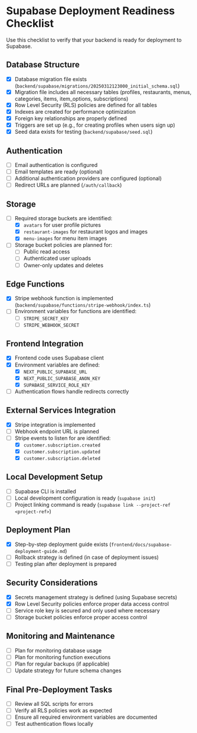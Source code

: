 # Supabase Deployment Readiness Checklist

Use this checklist to verify that your backend is ready for deployment to Supabase.

## Database Structure

- [x] Database migration file exists (`backend/supabase/migrations/20250312123000_initial_schema.sql`)
- [x] Migration file includes all necessary tables (profiles, restaurants, menus, categories, items, item_options, subscriptions)
- [x] Row Level Security (RLS) policies are defined for all tables
- [x] Indexes are created for performance optimization
- [x] Foreign key relationships are properly defined
- [x] Triggers are set up (e.g., for creating profiles when users sign up)
- [x] Seed data exists for testing (`backend/supabase/seed.sql`)

## Authentication

- [ ] Email authentication is configured
- [ ] Email templates are ready (optional)
- [ ] Additional authentication providers are configured (optional)
- [ ] Redirect URLs are planned (`/auth/callback`)

## Storage

- [ ] Required storage buckets are identified:
  - [x] `avatars` for user profile pictures
  - [x] `restaurant-images` for restaurant logos and images
  - [x] `menu-images` for menu item images
- [ ] Storage bucket policies are planned for:
  - [ ] Public read access
  - [ ] Authenticated user uploads
  - [ ] Owner-only updates and deletes

## Edge Functions

- [x] Stripe webhook function is implemented (`backend/supabase/functions/stripe-webhook/index.ts`)
- [ ] Environment variables for functions are identified:
  - [ ] `STRIPE_SECRET_KEY`
  - [ ] `STRIPE_WEBHOOK_SECRET`

## Frontend Integration

- [x] Frontend code uses Supabase client
- [x] Environment variables are defined:
  - [x] `NEXT_PUBLIC_SUPABASE_URL`
  - [x] `NEXT_PUBLIC_SUPABASE_ANON_KEY`
  - [x] `SUPABASE_SERVICE_ROLE_KEY`
- [ ] Authentication flows handle redirects correctly

## External Services Integration

- [x] Stripe integration is implemented
- [ ] Webhook endpoint URL is planned
- [ ] Stripe events to listen for are identified:
  - [x] `customer.subscription.created`
  - [x] `customer.subscription.updated`
  - [x] `customer.subscription.deleted`

## Local Development Setup

- [ ] Supabase CLI is installed
- [ ] Local development configuration is ready (`supabase init`)
- [ ] Project linking command is ready (`supabase link --project-ref <project-ref>`)

## Deployment Plan

- [x] Step-by-step deployment guide exists (`frontend/docs/supabase-deployment-guide.md`)
- [ ] Rollback strategy is defined (in case of deployment issues)
- [ ] Testing plan after deployment is prepared

## Security Considerations

- [x] Secrets management strategy is defined (using Supabase secrets)
- [x] Row Level Security policies enforce proper data access control
- [ ] Service role key is secured and only used where necessary
- [ ] Storage bucket policies enforce proper access control

## Monitoring and Maintenance

- [ ] Plan for monitoring database usage
- [ ] Plan for monitoring function executions
- [ ] Plan for regular backups (if applicable)
- [ ] Update strategy for future schema changes

## Final Pre-Deployment Tasks

- [ ] Review all SQL scripts for errors
- [ ] Verify all RLS policies work as expected
- [ ] Ensure all required environment variables are documented
- [ ] Test authentication flows locally 